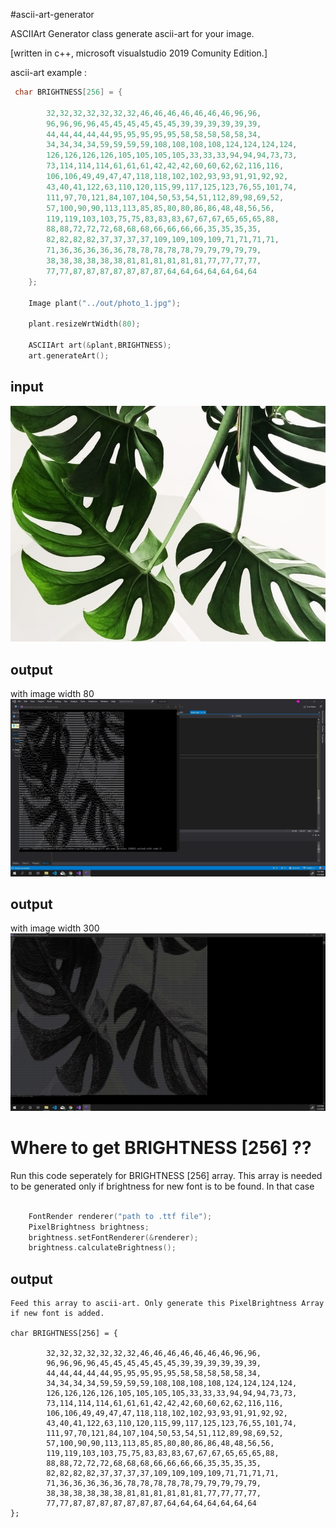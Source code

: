 #ascii-art-generator

ASCIIArt Generator class generate ascii-art for your image.

[written in c++, microsoft visualstudio 2019 Comunity Edition.]

ascii-art example :


```cpp
 char BRIGHTNESS[256] = {

        32,32,32,32,32,32,32,46,46,46,46,46,46,46,96,96,
        96,96,96,96,45,45,45,45,45,45,39,39,39,39,39,39,
        44,44,44,44,44,95,95,95,95,95,58,58,58,58,58,34,
        34,34,34,34,59,59,59,59,108,108,108,108,124,124,124,124,
        126,126,126,126,105,105,105,105,33,33,33,94,94,94,73,73,
        73,114,114,114,61,61,61,42,42,42,60,60,62,62,116,116,
        106,106,49,49,47,47,118,118,102,102,93,93,91,91,92,92,
        43,40,41,122,63,110,120,115,99,117,125,123,76,55,101,74,
        111,97,70,121,84,107,104,50,53,54,51,112,89,98,69,52,
        57,100,90,90,113,113,85,85,80,80,86,86,48,48,56,56,
        119,119,103,103,75,75,83,83,83,67,67,67,65,65,65,88,
        88,88,72,72,72,68,68,68,66,66,66,66,35,35,35,35,
        82,82,82,82,37,37,37,37,109,109,109,109,71,71,71,71,
        71,36,36,36,36,36,78,78,78,78,78,79,79,79,79,79,
        38,38,38,38,38,38,81,81,81,81,81,81,77,77,77,77,
        77,77,87,87,87,87,87,87,87,64,64,64,64,64,64,64
    };

    Image plant("../out/photo_1.jpg");

    plant.resizeWrtWidth(80);

    ASCIIArt art(&plant,BRIGHTNESS);
    art.generateArt();
```
## input
<img src="./out/photo_1.jpg" />

## output
with image width 80
<img src="./out/screenshot_1.jpg" />

## output
with image width 300
<img src="./out/screenshot_2.jpg" />

# Where to get BRIGHTNESS [256] ??
Run this code seperately for BRIGHTNESS [256] array. This array is needed to be generated only if brightness for new font is to be found.
In that case 
```cpp

    FontRender renderer("path to .ttf file");
    PixelBrightness brightness;
    brightness.setFontRenderer(&renderer);
    brightness.calculateBrightness();
```

## output

```
Feed this array to ascii-art. Only generate this PixelBrightness Array if new font is added.

char BRIGHTNESS[256] = {

        32,32,32,32,32,32,32,46,46,46,46,46,46,46,96,96,
        96,96,96,96,45,45,45,45,45,45,39,39,39,39,39,39,
        44,44,44,44,44,95,95,95,95,95,58,58,58,58,58,34,
        34,34,34,34,59,59,59,59,108,108,108,108,124,124,124,124,
        126,126,126,126,105,105,105,105,33,33,33,94,94,94,73,73,
        73,114,114,114,61,61,61,42,42,42,60,60,62,62,116,116,
        106,106,49,49,47,47,118,118,102,102,93,93,91,91,92,92,
        43,40,41,122,63,110,120,115,99,117,125,123,76,55,101,74,
        111,97,70,121,84,107,104,50,53,54,51,112,89,98,69,52,
        57,100,90,90,113,113,85,85,80,80,86,86,48,48,56,56,
        119,119,103,103,75,75,83,83,83,67,67,67,65,65,65,88,
        88,88,72,72,72,68,68,68,66,66,66,66,35,35,35,35,
        82,82,82,82,37,37,37,37,109,109,109,109,71,71,71,71,
        71,36,36,36,36,36,78,78,78,78,78,79,79,79,79,79,
        38,38,38,38,38,38,81,81,81,81,81,81,77,77,77,77,
        77,77,87,87,87,87,87,87,87,64,64,64,64,64,64,64
};

```
